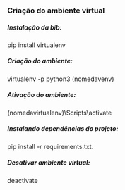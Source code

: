 ### Criação do ambiente virtual

##### Instalação da bib:

pip install virtualenv

##### Criação do ambiente:

virtualenv -p python3 (nomedavenv)

##### Ativação do ambiente:

(nomedavirtualenv)\Scripts\activate

##### Instalando dependências do projeto:

pip install -r requirements.txt.

##### Desativar ambiente virtual:

deactivate
